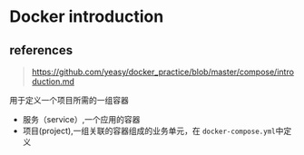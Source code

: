 # Docker introduction

## references

> https://github.com/yeasy/docker_practice/blob/master/compose/introduction.md

用于定义一个项目所需的一组容器

- 服务（service）,一个应用的容器
- 项目(project),一组关联的容器组成的业务单元，在 `docker-compose.yml`中定义